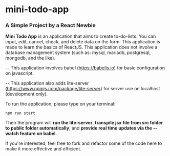 # mini-todo-app
### A Simple Project by a React Newbie


**Mini Todo App** is an application that aims to create to-do-lists. You can input, edit, cancel, check, and delete data on the form.
This application is made to learn the basics of ReactJS. This application does not involve a database management system (such as: mysql, mariadb, postgresql, mongodb, and the like).


-- This application involves babel (https://babeljs.io) for basic configuration on javascript. 

-- This application also adds lite-server (https://www.npmjs.com/package/lite-server) for server use on localhost (development only).


To run the application, please type on your terminal:

`npm run start`

Then the program will **run the lite-server**, **transpile jsx file from src folder to public folder automatically**, and **provide real time updates via the --watch feature on babel**.


If you're interested, feel free to fork and refactor some of the code here to make it more effective and efficient.
